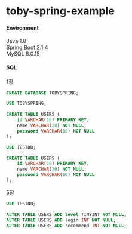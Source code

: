 # toby-spring-example

#### Environment
Java 1.8  
Spring Boot 2.1.4  
MySQL 8.0.15


#### SQL
1장
```SQL
CREATE DATABASE TOBYSPRING;

USE TOBYSPRING;

CREATE TABLE USERS (
    id VARCHAR(10) PRIMARY KEY,
    name VARCHAR(20) NOT NULL, 
    password VARCHAR(10) NOT NULL
);

USE TESTDB;

CREATE TABLE USERS (
    id VARCHAR(10) PRIMARY KEY,
    name VARCHAR(20) NOT NULL, 
    password VARCHAR(10) NOT NULL
);
```


5장
```SQL
USE TESTDB;

ALTER TABLE USERS ADD level TINYINT NOT NULL;
ALTER TABLE USERS ADD login INT NOT NULL;
ALTER TABLE USERS ADD recommend INT NOT NULL;
```